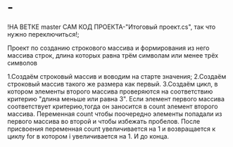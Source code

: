 # -


!НА ВЕТКЕ master САМ КОД ПРОЕКТА-"Итоговый проект.cs", так что нужно переключиться!;



Проект по созданию строкового массива и формирования из него массива строк, длина которых  равна трём символам или менее трёх символов 

1.Создаём строковый массив и воводим на старте значения;
2.Создаём строковый массив такого же размера как первый.
3.Создаём цикл, в котором элементы второго массива проверяются на соответствию критерию "длина меньше или равна 3". Если элемент первого массива соответствует критерию,тогда он заносится в count элемент второго массива. Переменная count чтобы поочередно элементы попадали из первого массива во второй и чтобы избежать пробелов. После присвоения  переменная count увеличивается на 1 и возвращается к циклу for в котором i увеличивается на 1. И до конца.
